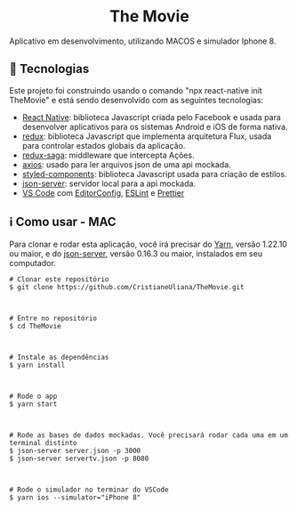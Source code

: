 <h1 align="center">
  <Text>The Movie</Text>
</h1>

Aplicativo em desenvolvimento, utilizando MACOS e simulador Iphone 8.


## :low_brightness: Tecnologias

 

Este projeto foi construindo usando o comando "npx react-native init TheMovie" e está sendo desenvolvido com as seguintes tecnologias:

 

-  [React Native][reactnative]: biblioteca Javascript criada pelo Facebook e usada para desenvolver aplicativos para os sistemas Android e iOS de forma nativa.
-  [redux][redux]: biblioteca Javascript que implementa arquitetura Flux, usada para controlar estados globais da aplicação.
-  [redux-saga][saga]: middleware que intercepta Ações.
-  [axios][axios]: usado para ler arquivos json de uma api mockada. 
-  [styled-components][styled]: biblioteca Javascript usada para criação de estilos.
-  [json-server][jsonServer]: servidor local para a api mockada.
-  [VS Code][vc] com [EditorConfig][vceditconfig], [ESLint][vceslint] e [Prettier][prettier]

 

## :information_source: Como usar - MAC

 

Para clonar e rodar esta aplicação, você irá precisar do [Yarn][yarn], versão 1.22.10 ou maior, e do [json-server][jsonServer], versão 0.16.3 ou maior, instalados em seu computador.

 

```
# Clonar este repositório
$ git clone https://github.com/CristianeUliana/TheMovie.git

 

# Entre no repositório
$ cd TheMovie

 

# Instale as dependências
$ yarn install

 

# Rode o app
$ yarn start



# Rode as bases de dados mockadas. Você precisará rodar cada uma em um terminal distinto
$ json-server server.json -p 3000
$ json-server servertv.json -p 8080



# Rode o simulador no terminar do VSCode
$ yarn ios --simulator="iPhone 8"
```

 


 

[reactnative]: https://reactnative.dev/docs/getting-started
[yarn]: https://yarnpkg.com/
[vc]: https://code.visualstudio.com/
[vceditconfig]: https://marketplace.visualstudio.com/items?itemName=EditorConfig.EditorConfig
[vceslint]: https://marketplace.visualstudio.com/items?itemName=dbaeumer.vscode-eslint
[prettier]: https://prettier.io/
[redux]: https://redux.js.org/
[axios]: https://www.npmjs.com/package/axios
[styled]: https://styled-components.com/docs
[saga]: https://redux-saga.js.org/
[jsonServer]: https://github.com/typicode/json-server
 
